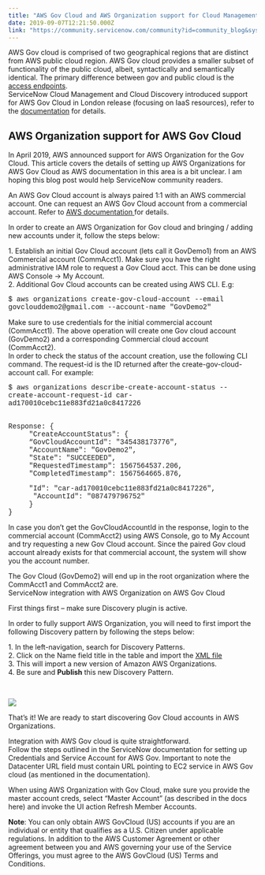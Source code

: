 ```yaml
---
title: "AWS Gov Cloud and AWS Organization support for Cloud Management and Cloud Discovery"
date: 2019-09-07T12:21:50.000Z
link: "https://community.servicenow.com/community?id=community_blog&sys_id=ed8e2fe8dbbbb7c823f4a345ca961959"
---
```

<p>AWS Gov cloud is comprised of two geographical regions that are distinct from AWS public cloud region. AWS Gov cloud provides a smaller subset of functionality of the public cloud, albeit, syntactically and semantically identical. The primary difference between gov and public cloud is the <a href="https://docs.aws.amazon.com/govcloud-us/latest/UserGuide/using-govcloud-endpoints.html" rel="nofollow">access endpoints</a>. <br />ServiceNow Cloud Management and Cloud Discovery introduced support for AWS Gov Cloud in London release (focusing on IaaS resources), refer to the <a href="https://docs.servicenow.com/bundle/madrid-it-operations-management/page/product/discovery/task/create-service-account-disco.html" rel="nofollow">documentation</a> for details.</p>
<h2>AWS Organization support for AWS Gov Cloud</h2>
<p>In April 2019, AWS announced support for AWS Organization for the Gov Cloud. This article covers the details of setting up AWS Organizations for AWS Gov Cloud as AWS documentation in this area is a bit unclear. I am hoping this blog post would help ServiceNow community readers.</p>
<p>An AWS Gov Cloud account is always paired 1:1 with an AWS commercial account. One can request an AWS Gov Cloud account from a commercial account. Refer to <a href="https://docs.aws.amazon.com/govcloud-us/latest/UserGuide/getting-started-sign-up.html" rel="nofollow">AWS documentation </a>for details.</p>
<p>In order to create an AWS Organization for Gov cloud and bringing / adding new accounts under it, follow the steps below:</p>
<p>1. Establish an initial Gov Cloud account (lets call it GovDemo1) from an AWS Commercial account (CommAcct1). Make sure you have the right administrative IAM role to request a Gov Cloud acct. This can be done using AWS Console -&gt; My Account.<br />2. Additional Gov Cloud accounts can be created using AWS CLI. E.g:</p>
<p><span style="font-family: &#39;courier new&#39;, courier;">$ aws organizations create-gov-cloud-account --email govclouddemo2&#64;gmail.com --account-name &#34;GovDemo2&#34;</span></p>
<p>Make sure to use credentials for the initial commercial account (CommAcct1). The above operation will create one Gov cloud account (GovDemo2) and a corresponding Commercial cloud account (CommAcct2).<br />In order to check the status of the account creation, use the following CLI command. The request-id is the ID returned after the create-gov-cloud-account call. For example:</p>
<p><span style="font-family: &#39;courier new&#39;, courier;">$ aws organizations describe-create-account-status --create-account-request-id car-ad170010cebc11e883fd21a0c8417226</span></p>
<p><br /><span style="font-family: &#39;courier new&#39;, courier;">Response: {</span><br /><span style="font-family: &#39;courier new&#39;, courier;">     &#34;CreateAccountStatus&#34;: {</span><br /><span style="font-family: &#39;courier new&#39;, courier;">     “GovCloudAccountId&#34;: &#34;345438173776&#34;, </span><br /><span style="font-family: &#39;courier new&#39;, courier;">     &#34;AccountName&#34;: &#34;GovDemo2&#34;, </span><br /><span style="font-family: &#39;courier new&#39;, courier;">     &#34;State&#34;: &#34;SUCCEEDED&#34;, </span><br /><span style="font-family: &#39;courier new&#39;, courier;">     &#34;RequestedTimestamp&#34;: 1567564537.206, </span><br /><span style="font-family: &#39;courier new&#39;, courier;">     &#34;CompletedTimestamp&#34;: 1567564665.876, </span></p>
<p><span style="font-family: &#39;courier new&#39;, courier;">     &#34;Id&#34;: &#34;car-ad170010cebc11e883fd21a0c8417226&#34;, </span><br /><span style="font-family: &#39;courier new&#39;, courier;">      &#34;AccountId&#34;: &#34;087479796752&#34;</span><br /><span style="font-family: &#39;courier new&#39;, courier;">     }</span><br /><span style="font-family: &#39;courier new&#39;, courier;">}</span></p>
<p>In case you don’t get the GovCloudAccountId in the response, login to the commercial account (CommAcct2) using AWS Console, go to My Account and try requesting a new Gov Cloud account. Since the paired Gov cloud account already exists for that commercial account, the system will show you the account number.</p>
<p>The Gov Cloud (GovDemo2) will end up in the root organization where the CommAcct1 and CommAcct2 are.<br />ServiceNow integration with AWS Organization on AWS Gov Cloud</p>
<p>First things first – make sure Discovery plugin is active.</p>
<p>In order to fully support AWS Organization, you will need to first import the following Discovery pattern by following the steps below:</p>
<p>1. In the left-navigation, search for Discovery Patterns.<br />2. Click on the Name field title in the table and import the <a href="https://servicenow-my.sharepoint.com/:u:/p/ben_yukich/EauvCiGqOJ5GnRMJEVLscDEB6r_PdUJoqKzXy0OBi9nR_Q?e&#61;sbn1Vl" rel="nofollow">XML file</a> <br />3. This will import a new version of Amazon AWS Organizations.<br />4. Be sure and <strong>Publish</strong> this new Discovery Pattern.</p>
<p> </p>
<p><img style="max-width: 100%; max-height: 480px;" src="https://community.servicenow.com/df17697cdb37f3cc1cd8a345ca961906.iix" /></p>
<p>That’s it! We are ready to start discovering Gov Cloud accounts in AWS Organizations.</p>
<p>Integration with AWS Gov cloud is quite straightforward.<br />Follow the steps outlined in the ServiceNow documentation for setting up Credentials and Service Account for AWS Gov. Important to note the Datacenter URL field must contain URL pointing to EC2 service in AWS Gov cloud (as mentioned in the documentation).</p>
<p>When using AWS Organization with Gov Cloud, make sure you provide the master account creds, select “Master Account” (as described in the docs here) and invoke the UI action Refresh Member Accounts.</p>
<p><strong>Note</strong>: You can only obtain AWS GovCloud (US) accounts if you are an individual or entity that qualifies as a U.S. Citizen under applicable regulations. In addition to the AWS Customer Agreement or other agreement between you and AWS governing your use of the Service Offerings, you must agree to the AWS GovCloud (US) Terms and Conditions.</p>